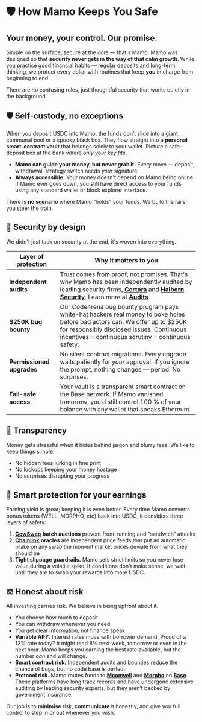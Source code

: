 # 🛡️ How Mamo Keeps You Safe

## **Your money, your control. Our promise.**

Simple on the surface, secure at the core — that's Mamo. Mamo was designed so that **security never gets in the way of that calm growth**. While you practise good financial habits — regular deposits and long-term thinking, we protect every dollar with routines that keep **you** in charge from beginning to end.

There are no confusing rules, just thoughtful security that works quietly in the background.

## 🛡️ Self-custody, no exceptions

When you deposit USDC into Mamo, the funds don’t slide into a giant communal pool or a spooky black box. They flow straight into a **personal smart-contract vault** that belongs solely to your wallet. Picture a safe-deposit box at the bank where _only your key fits_.

* **Mamo can guide your money, but never grab it.** Every move — deposit, withdrawal, strategy switch needs _your_ signature.
* **Always accessible:** Your money doesn't depend on Mamo being online. If Mamo ever goes down, you still have direct access to your funds using any standard wallet or block explorer interface.

There is **no scenario** where Mamo “holds” your funds. We build the rails; you steer the train.

## 🔐 Security by design

We didn't just tack on security at the end, it's woven into everything.

| Layer of protection       | Why it matters to you                                                                                                                                                                                                                                |
| ------------------------- | ---------------------------------------------------------------------------------------------------------------------------------------------------------------------------------------------------------------------------------------------------- |
| **Independent audits**    | Trust comes from proof, not promises. That's why Mamo has been independently audited by leading security firms, [**Certora**](https://www.certora.com/) and [**Halborn Security**](https://www.halborn.com/). Learn more at [**Audits**](audits.md). |
| **$250K bug bounty**      | Our Code4rena bug bounty program pays white-hat hackers real money to poke holes before bad actors can. We offer up to $250K for responsibly disclosed issues. Continuous incentives = continuous scrutiny = continuous safety.                      |
| **Permissioned upgrades** | No silent contract migrations. Every upgrade waits patiently for _your_ approval. If you ignore the prompt, nothing changes — period. No surprises.                                                                                                  |
| **Fail-safe access**      | Your vault is a transparent smart contract on the Base network. If Mamo vanished tomorrow, you’d still control 100 % of your balance with any wallet that speaks Ethereum.                                                                           |

## 👀 Transparency

Money gets stressful when it hides behind jargon and blurry fees. We like to keep things simple.

* No hidden fees lurking in fine print
* No lockups keeping your money hostage
* No surprises disrupting your progress

## 🧠 Smart protection for your earnings

Earning yield is great; keeping it is even better. Every time Mamo converts bonus tokens (WELL, MORPHO, etc) back into USDC, it considers three layers of safety:

1. [**CowSwap**](https://swap.cow.fi/) **batch auctions** prevent front-running and “sandwich” attacks&#x20;
2. [**Chainlink**](https://chain.link/) **oracles** are independent price feeds that put an automatic brake on any swap the moment market prices deviate from what they should be
3. **Tight slippage guardrails.** Mamo sets strict limits so you never lose value during a volatile spike. If conditions don't make sense, we wait until they are to swap your rewards into more USDC.

## ⚖️ Honest about risk

All investing carries risk. We believe in being upfront about it.

* You choose how much to deposit
* You can withdraw whenever you need
* You get clear information, not finance speak
* **Variable APY.** Interest rates move with borrower demand. Proud of a 12% rate today? It might read 8% next week, tomorrow or even in the next hour. Mamo keeps you earning the best rate available, but the number _can_ and will change.
* **Smart contract risk.** Independent audits and bounties reduce the chance of bugs, but no code base is perfect.
* **Protocol risk.** Mamo routes funds to [**Moonwell**](https://moonwell.fi/) and [**Morpho**](https://morpho.org/) on [**Base**](https://www.base.org/). These platforms have long track records and have undergone extensive auditing by leading security experts, but they aren’t backed by government insurance.

Our job is to **minimise** risk, **communicate** it honestly, and give you full control to step in or out whenever you wish.
